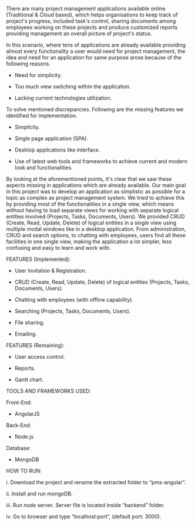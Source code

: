 There are many project management applications available online (Traditional & Cloud based), which helps organisations to keep track of project's progress, included task's control, sharing documents among employees working on these projects and produce customized reports providing management an overall picture of project's status.

In this scenario, where tens of applications are already available providing almost every functionality a user would need for project management, the idea and need for an application for same purpose arose because of the following reasons.

* Need for simplicity.

* Too much view switching within the application.

* Lacking current technologies utilization.

To solve mentioned discrepancies. Following are the missing features we identified for implementation.

* Simplicity.

* Single page application (SPA).

* Desktop applications like interface.

* Use of latest web tools and frameworks to achieve current and modern look and functionalities.

By looking at the aforementioned points, it's clear that we saw these aspects missing in applications which are already available. Our main goal in this project was to develop an application as simplistic as possible for a topic as complex as project management system. We tried to achieve this by providing most of the functionalities in a single view, which means without having to load separate views for working with separate logical entities involved (Projects, Tasks, Documents, Users). We provided CRUD (Create, Read, Update, Delete) of logical entities in a single view using multiple modal windows like in a desktop application. From administration, CRUD and search options, to chatting with employees, users find all these facilities in one single view, making the application a lot simpler, less confusing and easy to learn and work with.

FEATURES (Implemented):

* User Invitation & Registration.

* CRUD (Create, Read, Update, Delete) of logical entities (Projects, Tasks, Documents, Users).

* Chatting with employees (with offline capability).

* Searching (Projects, Tasks, Documents, Users).

* File sharing.

* Emailing.

FEATURES (Remaining):

* User access control.

* Reports.

* Gantt chart.

TOOLS AND FRAMEWORKS USED:

Front-End:

* AngularJS

Back-End:

* Node.js

Database:

* MongoDB

HOW TO RUN:

i. Download the project and rename the extracted folder to “pms-angular”.

ii. Install and run mongoDB.

iii. Run node server. Server file is located inside “backend” folder.

iv. Go to browser and type “localhost:port”, (default port: 3000).

